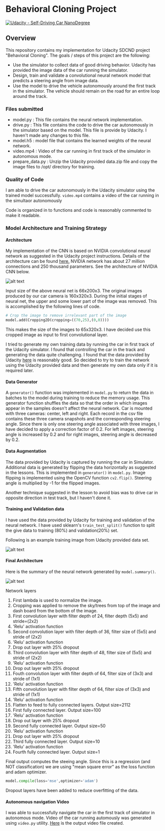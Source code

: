 # Behavioral Cloning Project

[![Udacity - Self-Driving Car NanoDegree](https://s3.amazonaws.com/udacity-sdc/github/shield-carnd.svg)](http://www.udacity.com/drive)

[//]: # (Image References)
[image1]: ./examples/Nvidia.png "Nvidia Neural Net Acrhitecture"
[image2]: ./examples/Final_architecture.png "Final Acrhitecture"
[image3]: ./examples/center.jpg "Center camera image"

Overview
---
This repository contains my implementation for Udacity SDCND project "Behavioral Cloning". The goals / steps of this project are the following:

* Use the simulator to collect data of good driving behavior. Udacity has provided the image data of the car running the simulator.
* Design, train and validate a convolutional neural network model that predicts a steering angle from image data.
* Use the model to drive the vehicle autonomously around the first track in the simulator. The vehicle should remain on the road for an entire loop around the track.

### Files submitted

* model.py : This file contains the neural network implementation.
* drive.py : This file contains the code to drive the car autonomously in the simulator based on the model. This file is provide by Udacity. I haven't made any changes to this file.
* model.h5 : model file that contains the learned weights of the neural network.
* video.mp4 : Video of the car running in first track of the simulator in autonomous mode.
* prepare_data.py : Unzip the Udacity provided data.zip file and copy the image files to /opt/ directory for training.

### Quality of Code

I am able to drive the car autonomously in the Udacity simulator using the trained model successfully. `video.mp4` contains a video of the car running in the simultaor autonomously

Code is organized in to functions and code is reasonably commented to make it readable.


### Model Architecture and Training Strategy

#### Architecture

My implementation of the CNN is based on NVIDIA convolutional neural network as suggested in the Udacity project instructions. Details of the architecture can be found [here.](http://images.nvidia.com/content/tegra/automotive/images/2016/solutions/pdf/end-to-end-dl-using-px.pdf) NVIDIA network has about 27 million connections and 250 thousand parameters. See the architecture of NVIDIA CNN below.

![alt text][image1]

Input size of the above neural net is 66x200x3. The original images produced by our car camera is 160x320x3. During the initial stages of neural net, the upper and some lower part of the image was removed. This is accomplished by the following lines of code.

```python
# Crop the image to remove irrelevant part of the image
model.add(Cropping2D(cropping=((70,25),(0,0))))  
```

This makes the size of the images to 65x320x3. I have decided use this cropped image as input to first convolutional layer.

I tried to generate my own training data by running the car in first track of the Udacity simulator. I found that controlling the car in the track and generating the data quite challenging. I found that the data provided by Udacity [here](https://d17h27t6h515a5.cloudfront.net/topher/2016/December/584f6edd_data/data.zip) is reasonably good. So decided to try to train the network using the Udacity provided data and then generate my own data only if it is required later. 

#### Data Generator
A `generator()` function was implemented in `model.py` to return the data in batches to the model during training to reduce the memory usage. This generator function shuffles the data so that the order in which images appear in the samples doesn't affect the neural network. Car is mounted with three cameras: center, left and right. Each record in the csv file contains these three camera snapshots and the corresponding steering angle. Since there is only one steering angle associated with three images, I have decided to apply a correction factor of 0.2. For left images, steering angle is increased by 0.2 and for right images, steering angle is decreased by 0.2.

#### Data Augmentation
The data provided by Udacity is captured by running the car in Simulator. Additional data is generated by flipping the data horizontally as suggested in the lessons. This is implemented in `generator()` in `model.py`. Image flipping is implemented using the OpenCV function `cv2.flip()`. Steering angle is multiplied by -1 for the flipped images.

Another technique suggested in the lesson to avoid bias was to drive car in opposite direction in test track, but I haven't done it.


#### Training and Validation data

I have used the data provided by Udacity for training and validation of the neural network. I have used sklearn's `train_test_split()` function to split the give data to training (80%) and validation(20%) set. 

Following is an example training image from Udacity provided data set.

![alt text][image3]


#### Final Architecture 

Here is the summary of the neural network generated by `model.summary()`.

![alt text][image2]

Network layers

1. First lambda is used to normalize the image.
2. Cropping was applied to remove the sky/trees from top of the image and dash board from the bottom of the image.
3. First convolution layer with filter depth of 24, filter depth (5x5) and stride=(2x2)
4. 'Relu' activation function
5. Second convolution layer with filter depth of 36, filter size of (5x5) and stride of (2x2)
6. 'Relu' activation function
7. Drop out layer with 25% dropout
8. Third convolution layer with filter depth of 48, filter size of (5x5) and stride of (2x2)
9. 'Relu' activation function
10. Drop out layer with 25% dropout
11. Fouth convolution layer with filter depth of 64, filter size of (3x3) and stride of (1x1)
12. 'Relu' activation function
13. Fifth convolution layer with filter depth of 64, filter size of (3x3) and stride of (1x1)
14. 'Relu' activation function
15. Flatten to feed to fully connected layers. Output size=2112
16. First fully connected layer. Output size=100
17. 'Relu' activation function
18. Drop out layer with 25% dropout
19. Second fully connected layer. Output size=50
20. 'Relu' activation function
21. Drop out layer with 25% dropout
22. Third fully connected layer. Output size=10
23. 'Relu' activation function
24. Fourth fully connected layer. Output size=1

Final output computes the steeing angle. Since this is a regression (and NOT classification) we are using "mean square error" as the loss function and adam optimizer.

```python
model.compile(loss='mse',optimizer='adam')
```

Dropout layers have been added to reduce overfitting of the data.

#### Autonomous navigation Video

I was able to successfully navigate the car in the first track of simulator in autonomous mode. Video of the car running automously was generated using `video.py` utility. [Here](video.mp4) is the output video file created.


